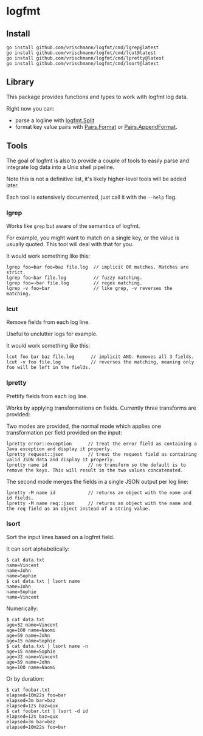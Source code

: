 # logfmt

## Install

    go install github.com/vrischmann/logfmt/cmd/lgrep@latest
    go install github.com/vrischmann/logfmt/cmd/lcut@latest
    go install github.com/vrischmann/logfmt/cmd/lpretty@latest
    go install github.com/vrischmann/logfmt/cmd/lsort@latest

## Library

This package provides functions and types to work with logfmt log data.

Right now you can:

 * parse a logline with [logfmt.Split](https://godoc.org/github.com/vrischmann/logfmt#Split)
 * format key value pairs with [Pairs.Format](https://godoc.org/github.com/vrischmann/logfmt#Pairs.Format) or [Pairs.AppendFormat](https://godoc.org/github.com/vrischmann/logfmt#Pairs.AppendFormat).

## Tools

The goal of logfmt is also to provide a couple of tools to easily parse and integrate log data into a Unix shell pipeline.

Note this is not a definitive list, it's likely higher-level tools will be added later.

Each tool is extensively documented, just call it with the `--help` flag.

### lgrep

Works like `grep` but aware of the semantics of logfmt.

For example, you might want to match on a single key, or the value is usually quoted. This tool will deal with that for you.

It would work something like this:

    lgrep foo=bar foo=baz file.log  // implicit OR matches. Matches are strict.
    lgrep foo~bar file.log          // fuzzy matching.
    lgrep foo=~bar file.log         // regex matching.
    lgrep -v foo=bar                // like grep, -v reverses the matching.

### lcut

Remove fields from each log line.

Useful to unclutter logs for example.

It would work something like this:

    lcut foo bar baz file.log      // implicit AND. Removes all 3 fields.
    lcut -v foo file.log           // reverses the matching, meaning only foo will be left in the fields.

### lpretty

Prettify fields from each log line.

Works by applying transformations on fields. Currently three transforms are provided:

Two modes are provided, the normal mode which applies one transformation per field provided on the input:

    lpretty error::exception      // treat the error field as containing a Java exception and display it properly.
    lpretty request::json         // treat the request field as containing valid JSON data and display it properly.
    lpretty name id               // no transform so the default is to remove the keys. This will result in the two values concatenated.

The second mode merges the fields in a single JSON output per log line:

    lpretty -M name id            // returns an object with the name and id fields.
    lpretty -M name req::json     // returns an object with the name and the req field as an object instead of a string value.

### lsort

Sort the input lines based on a logfmt field.

It can sort alphabetically:

    $ cat data.txt
    name=Vincent
    name=John
    name=Sophie
    $ cat data.txt | lsort name
    name=John
    name=Sophie
    name=Vincent

Numerically:

    $ cat data.txt
    age=32 name=Vincent
    age=100 name=Naomi
    age=59 name=John
    age=15 name=Sophie
    $ cat data.txt | lsort name -n
    age=15 name=Sophie
    age=32 name=Vincent
    age=59 name=John
    age=100 name=Naomi

Or by duration:

    $ cat foobar.txt
    elapsed=10m22s foo=bar
    elapsed=3m bar=baz
    elapsed=12s baz=qux
    $ cat foobar.txt | lsort -d id
    elapsed=12s baz=qux
    elapsed=3m bar=baz
    elapsed=10m22s foo=bar
